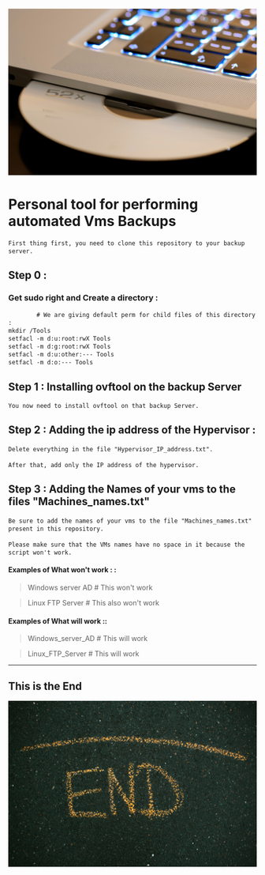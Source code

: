 ![](images/titles.jpg)
# Personal tool for performing automated Vms Backups

    First thing first, you need to clone this repository to your backup server.

## Step 0 :
### Get sudo right and Create a directory :
            # We are giving default perm for child files of this directory :
    mkdir /Tools
    setfacl -m d:u:root:rwX Tools
    setfacl -m d:g:root:rwX Tools
    setfacl -m d:u:other:--- Tools 
    setfacl -m d:o:--- Tools

    

## Step 1 : Installing ovftool on the backup Server
    
    You now need to install ovftool on that backup Server.

## Step 2 : Adding the ip address of the Hypervisor :
    
    Delete everything in the file "Hypervisor_IP_address.txt".

    After that, add only the IP address of the hypervisor.
## Step 3 : Adding the Names of your vms to the files "Machines_names.txt"
     
    Be sure to add the names of your vms to the file "Machines_names.txt" present in this repository.

    Please make sure that the VMs names have no space in it because the script won't work.


#### Examples of What won't work : :
>Windows server AD # This won't work

>Linux FTP Server  # This also won't work




#### Examples of What will work ::
>Windows_server_AD # This will work

>Linux_FTP_Server  # This will work
---
## This is the End

![end](images/end.jpg)